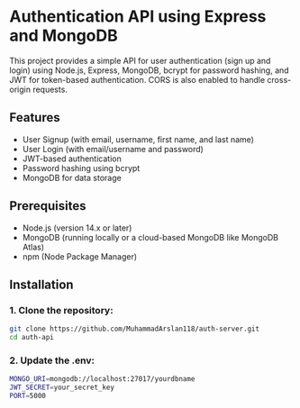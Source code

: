 # Authentication API using Express and MongoDB

This project provides a simple API for user authentication (sign up and login) using Node.js, Express, MongoDB, bcrypt for password hashing, and JWT for token-based authentication. CORS is also enabled to handle cross-origin requests.

## Features

- User Signup (with email, username, first name, and last name)
- User Login (with email/username and password)
- JWT-based authentication
- Password hashing using bcrypt
- MongoDB for data storage

## Prerequisites

- Node.js (version 14.x or later)
- MongoDB (running locally or a cloud-based MongoDB like MongoDB Atlas)
- npm (Node Package Manager)

## Installation

### 1. Clone the repository:

```bash
git clone https://github.com/MuhammadArslan118/auth-server.git
cd auth-api
```

### 2. Update the .env:

```bash
MONGO_URI=mongodb://localhost:27017/yourdbname
JWT_SECRET=your_secret_key
PORT=5000
```
